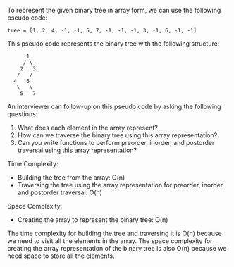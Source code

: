 To represent the given binary tree in array form, we can use the following pseudo code:

```
tree = [1, 2, 4, -1, -1, 5, 7, -1, -1, -1, 3, -1, 6, -1, -1]
```

This pseudo code represents the binary tree with the following structure:

```
      1
     / \
    2   3
   /   /
  4   6
   \   \
    5   7
```

An interviewer can follow-up on this pseudo code by asking the following questions:

1. What does each element in the array represent?
2. How can we traverse the binary tree using this array representation?
3. Can you write functions to perform preorder, inorder, and postorder traversal using this array representation?

Time Complexity: 
- Building the tree from the array: O(n)
- Traversing the tree using the array representation for preorder, inorder, and postorder traversal: O(n)

Space Complexity:
- Creating the array to represent the binary tree: O(n)

The time complexity for building the tree and traversing it is O(n) because we need to visit all the elements in the array. The space complexity for creating the array representation of the binary tree is also O(n) because we need space to store all the elements.